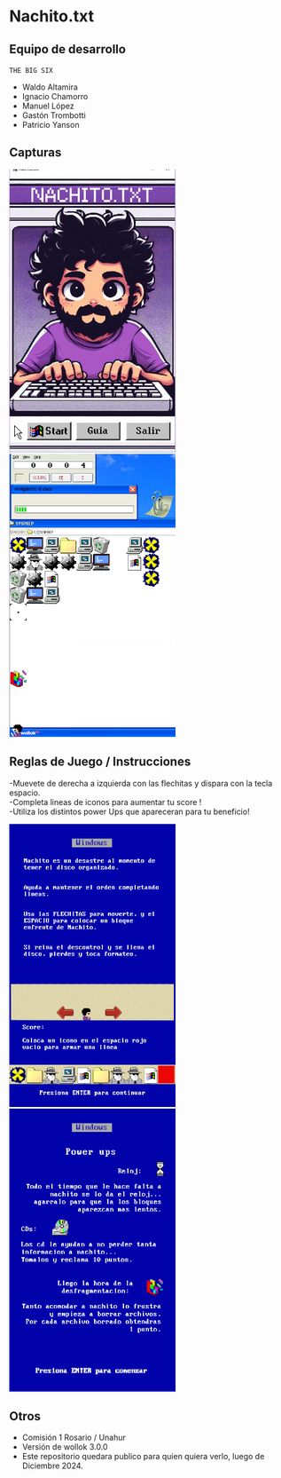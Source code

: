 # Nachito.txt

## Equipo de desarrollo
    THE BIG SIX
- Waldo Altamira
- Ignacio Chamorro
- Manuel López
- Gastón Trombotti
- Patricio Yanson


## Capturas
<p float="left">
<img src="imagenes/captura1.png" width="300" />
<img src="imagenes/captura2.png" width="300" />
</p>

## Reglas de Juego / Instrucciones

-Muevete de derecha a izquierda con las flechitas y dispara con la tecla espacio.<br/>
-Completa lineas de iconos para aumentar tu score !<br/>
-Utiliza los distintos power Ups que apareceran para tu beneficio!<br/>

<p float="left">
<img src="asset/Menu/guia2.png" width="300" />
<img src="asset/Menu/guia3.png" width="300" />
</p>

## Otros

- Comisión 1 Rosario / Unahur<br/>
- Versión de wollok 3.0.0<br/>
- Este repositorio quedara publico para quien quiera verlo, luego de Diciembre 2024.<br/>
